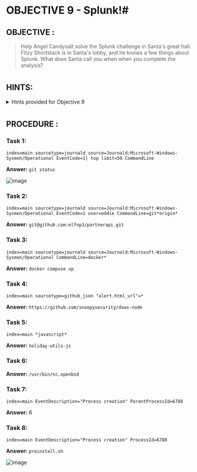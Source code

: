 # OBJECTIVE 9 - Splunk!#

## OBJECTIVE : ##
>Help Angel Candysalt solve the Splunk challenge in Santa's great hall. Fitzy Shortstack is in Santa's lobby, and he knows a few things about Splunk. What does Santa call you when when you complete the analysis?
#  

## HINTS: ##
<details>
  <summary>Hints provided for Objective 9</summary>
  
>-	Sysmon network events don't reveal the process parent ID for example. Fortunately, we can pivot with a query to investigate process creation events once you get a process ID.
>-	Did you know there are multiple versions of the Netcat command that can be used maliciously? `nc.openbsd`, for example.
>-	Between GitHub audit log and webhook event recording, you can monitor all activity in a repository, including common git commands such as `git add`, `git status`, and `git commit`.
</details>

#  

## PROCEDURE : ##

### Task 1: ###
```
index=main sourcetype=journald source=Journald:Microsoft-Windows-Sysmon/Operational EventCode=1| top limit=50 CommandLine
```

**Answer:** `git status`

![image](https://github.com/beta-j/SANS-Holiday-Hack-Challenge-2021/assets/60655500/caced254-5088-41cd-94a8-561b1a0cd544)


### Task 2: ###
```
index=main sourcetype=journald source=Journald:Microsoft-Windows-Sysmon/Operational EventCode=1 user=eddie CommandLine=git*origin*
```

**Answer:** ``git@github.com:elfnp3/partnerapi.git``

### Task 3:  ###
```
index=main sourcetype=journald source=Journald:Microsoft-Windows-Sysmon/Operational CommandLine=docker*
```

**Answer:** ``docker compose up``


### Task 4: ###
```
index=main sourcetype=github_json "alert.html_url"=*
```

**Answer:** `https://github.com/snoopysecurity/dvws-node`


### Task 5: ###
```
index=main *javascript*
```

**Answer:** `holiday-utils-js`


### Task 6: ###
**Answer:** `/usr/bin/nc.openbsd`


### Task 7: ###
```
index=main EventDescription="Process creation" ParentProcessId=6788
```

**Answer:** 6
 
### Task 8: ###
```
index=main EventDescription="Process creation" ProcessId=6788
```

**Answer:** `preinstall.sh`

![image](https://github.com/beta-j/SANS-Holiday-Hack-Challenge-2021/assets/60655500/98f952be-7b30-434c-81c6-9eb1141fb7b4)
